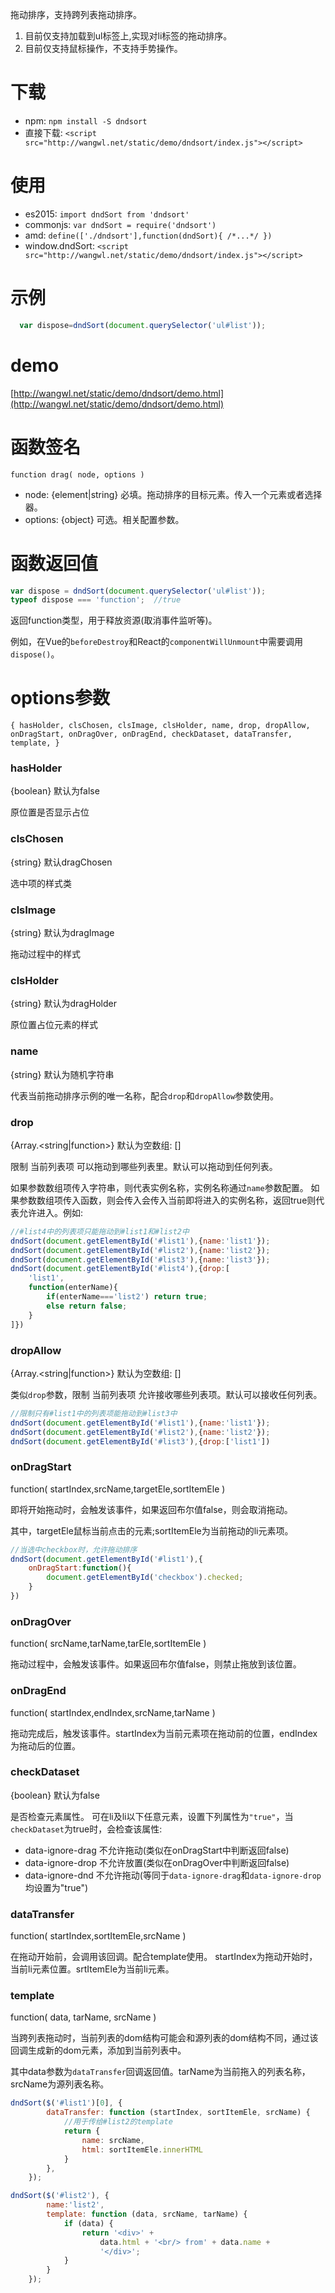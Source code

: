 拖动排序，支持跨列表拖动排序。
1. 目前仅支持加载到ul标签上,实现对li标签的拖动排序。
2. 目前仅支持鼠标操作，不支持手势操作。


# 下载

- npm: `npm install -S dndsort`
- 直接下载: `<script src="http://wangwl.net/static/demo/dndsort/index.js"></script>` 

# 使用

- es2015: `import dndSort from 'dndsort'`
- commonjs: `var dndSort = require('dndsort')`
- amd: `define(['./dndsort'],function(dndSort){ /*...*/ })`
- window.dndSort: `<script src="http://wangwl.net/static/demo/dndsort/index.js"></script>` 

# 示例
```javascript
  var dispose=dndSort(document.querySelector('ul#list'));
```

# demo
[http://wangwl.net/static/demo/dndsort/demo.html](http://wangwl.net/static/demo/dndsort/demo.html)

# 函数签名

`function drag( node, options )`

- node: {element|string} 必填。拖动排序的目标元素。传入一个元素或者选择器。
- options: {object} 可选。相关配置参数。

# 函数返回值

```javascript
var dispose = dndSort(document.querySelector('ul#list'));
typeof dispose === 'function';  //true
```

返回function类型，用于释放资源(取消事件监听等)。 

例如，在Vue的`beforeDestroy`和React的`componentWillUnmount`中需要调用`dispose()`。


# options参数

`{ hasHolder, clsChosen, clsImage, clsHolder, name, drop, dropAllow, onDragStart, onDragOver, onDragEnd, checkDataset, dataTransfer, template, }`

### hasHolder
{boolean} 默认为false

原位置是否显示占位

### clsChosen
{string} 默认dragChosen

选中项的样式类

### clsImage
{string} 默认为dragImage

拖动过程中的样式

### clsHolder
{string} 默认为dragHolder

原位置占位元素的样式

### name 
{string} 默认为随机字符串

代表当前拖动排序示例的唯一名称，配合`drop`和`dropAllow`参数使用。

### drop
{Array.<string|function>} 默认为空数组: []

限制 当前列表项 可以拖动到哪些列表里。默认可以拖动到任何列表。

如果参数数组项传入字符串，则代表实例名称，实例名称通过`name`参数配置。
如果参数数组项传入函数，则会传入会传入当前即将进入的实例名称，返回true则代表允许进入。例如:
```javascript
//#list4中的列表项只能拖动到#list1和#list2中
dndSort(document.getElementById('#list1'),{name:'list1'});
dndSort(document.getElementById('#list2'),{name:'list2'});
dndSort(document.getElementById('#list3'),{name:'list3'});
dndSort(document.getElementById('#list4'),{drop:[
    'list1',
    function(enterName){
        if(enterName==='list2') return true;
        else return false;
    }
]})

```

### dropAllow
{Array.<string|function>} 默认为空数组: []

类似`drop`参数，限制 当前列表项 允许接收哪些列表项。默认可以接收任何列表。

```javascript
//限制只有#list1中的列表项能拖动到#list3中
dndSort(document.getElementById('#list1'),{name:'list1'});
dndSort(document.getElementById('#list2'),{name:'list2'});
dndSort(document.getElementById('#list3'),{drop:['list1'])
```

### onDragStart
function( startIndex,srcName,targetEle,sortItemEle )

即将开始拖动时，会触发该事件，如果返回布尔值false，则会取消拖动。

其中，targetEle鼠标当前点击的元素;sortItemEle为当前拖动的li元素项。

```javascript
//当选中checkbox时，允许拖动排序
dndSort(document.getElementById('#list1'),{
    onDragStart:function(){
        document.getElementById('checkbox').checked;
    }
})
```

### onDragOver
function( srcName,tarName,tarEle,sortItemEle )

拖动过程中，会触发该事件。如果返回布尔值false，则禁止拖放到该位置。


### onDragEnd
function( startIndex,endIndex,srcName,tarName )

拖动完成后，触发该事件。startIndex为当前元素项在拖动前的位置，endIndex为拖动后的位置。

### checkDataset
{boolean} 默认为false

是否检查元素属性。
可在li及li以下任意元素，设置下列属性为`"true"`，当`checkDataset`为true时，会检查该属性:

- data-ignore-drag 不允许拖动(类似在onDragStart中判断返回false)
- data-ignore-drop 不允许放置(类似在onDragOver中判断返回false)
- data-ignore-dnd  不允许拖动(等同于`data-ignore-drag`和`data-ignore-drop`均设置为"true")

### dataTransfer
function( startIndex,sortItemEle,srcName )

在拖动开始前，会调用该回调。配合template使用。
startIndex为拖动开始时，当前li元素位置。srtItemEle为当前li元素。

### template
function( data, tarName, srcName )

当跨列表拖动时，当前列表的dom结构可能会和源列表的dom结构不同，通过该回调生成新的dom元素，添加到当前列表中。

其中data参数为`dataTransfer`回调返回值。tarName为当前拖入的列表名称，srcName为源列表名称。

```javascript
dndSort($('#list1')[0], {
        dataTransfer: function (startIndex, sortItemEle, srcName) {
            //用于传给#list2的template
            return {
                name: srcName,
                html: sortItemEle.innerHTML
            }
        },
    });

dndSort($('#list2'), {
        name:'list2',
        template: function (data, srcName, tarName) {
            if (data) {
                return '<div>' +
                    data.html + '<br/> from' + data.name +
                    '</div>';
            }
        }
    });

```

